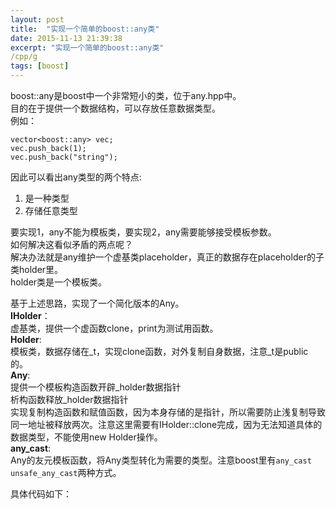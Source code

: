 ```yaml
---
layout: post
title:  "实现一个简单的boost::any类"
date: 2015-11-13 21:39:38
excerpt: "实现一个简单的boost::any类"
/cpp/g
tags: [boost]
---
```



boost::any是boost中一个非常短小的类，位于any.hpp中。  
目的在于提供一个数据结构，可以存放任意数据类型。  
例如：

```
vector<boost::any> vec;
vec.push_back(1);
vec.push_back("string");
```


<!--more-->


因此可以看出any类型的两个特点:  
1. 是一种类型  
2. 存储任意类型  

要实现1，any不能为模板类，要实现2，any需要能够接受模板参数。  
如何解决这看似矛盾的两点呢？  
解决办法就是any维护一个虚基类placeholder，真正的数据存在placeholder的子类holder里。  
holder类是一个模板类。

基于上述思路，实现了一个简化版本的Any。  
__IHolder__：  
虚基类，提供一个虚函数clone，print为测试用函数。  
__Holder__:  
模板类，数据存储在\_t，实现clone函数，对外复制自身数据，注意\_t是public的。  
__Any__:  
提供一个模板构造函数开辟\_holder数据指针  
析构函数释放\_holder数据指针  
实现复制构造函数和赋值函数，因为本身存储的是指针，所以需要防止浅复制导致同一地址被释放两次。注意这里需要有IHolder::clone完成，因为无法知道具体的数据类型，不能使用new Holder<T>操作。  
__any\_cast__:   
Any的友元模板函数，将Any类型转化为需要的类型。注意boost里有`any_cast` `unsafe_any_cast`两种方式。  

具体代码如下：

<script src="https://gist.github.com/yingshin/e5a32a57f267de1bfd1a.js"></script>
